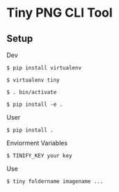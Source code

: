 Tiny PNG CLI Tool
==========
## Setup


Dev

    $ pip install virtualenv

    $ virtualenv tiny

    $ . bin/activate

    $ pip install -e .




User

    $ pip install .


Enviorment Variables

	$ TINIFY_KEY your key


Use

	$ tiny foldername imagename ...